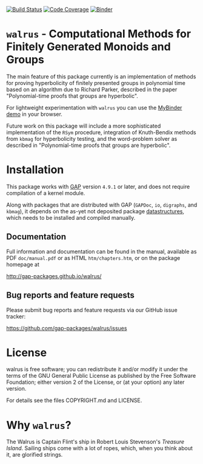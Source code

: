 [![Build Status](https://travis-ci.org/gap-packages/walrus.svg?branch=master)](https://travis-ci.org/gap-packages/walrus)
[![Code Coverage](https://codecov.io/github/gap-packages/walrus/coverage.svg?branch=master&token=)](https://codecov.io/gh/gap-packages/walrus)
[![Binder](https://mybinder.org/badge.svg)](https://mybinder.org/v2/gh/gap-packages/walrus/master?filepath=Polynomial-time%20proofs%20that%20groups%20are%20hyperbolic.ipynb)


# `walrus` - Computational Methods for Finitely Generated Monoids and Groups

The main feature of this package currently is an implementation of methods for 
proving hyperbolicity of finitely presented groups in polynomial time based on
an algorithm due to Richard Parker, described in the paper "Polynomial-time
proofs that groups are hyperbolic".

For lightweight experimentation with `walrus` you can use the 
[MyBinder demo](https://mybinder.org/v2/gh/gap-packages/walrus/master?filepath=Polynomial-time%20proofs%20that%20groups%20are%20hyperbolic.ipynb) in your browser.

Future work on this package will include a more sophisticated implementation of
the `RSym` procedure, integration of Knuth-Bendix methods from `kbmag` for
hyperbolicity testing, and the word-problem solver as described in "Polynomial-time
proofs that groups are hyperbolic".

# Installation

This package works with [GAP](http://www.gap-system.org) version `4.9.1` or
later, and does not require compilation of a kernel module.

Along with packages that are distributed with GAP (`GAPDoc`, `io`, `digraphs`,
and `kbmag`), it depends on the as-yet not deposited package
[datastructures](https://github.com/gap-packages/datastructures), which needs
to be installed and compiled manually.

## Documentation

Full information and documentation can be found in the manual, available
as PDF `doc/manual.pdf` or as HTML `htm/chapters.htm`, or on the package
homepage at

  <http://gap-packages.github.io/walrus/>


## Bug reports and feature requests

Please submit bug reports and feature requests via our GitHub issue tracker:

  <https://github.com/gap-packages/walrus/issues>


# License

walrus is free software; you can redistribute it and/or modify
it under the terms of the GNU General Public License as published by the
Free Software Foundation; either version 2 of the License, or (at your
option) any later version.

For details see the files COPYRIGHT.md and LICENSE.

# Why `walrus`?

The Walrus is Captain Flint's ship in Robert Louis Stevenson's *Treasure
Island*. Sailing ships come with a lot of ropes, which, when you think about
it, are glorified strings.
